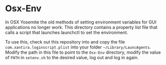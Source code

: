 Osx-Env
=======

In OSX Yosemite the old methods of setting environment variables for
GUI applications no longer work.  This directory contains a property
list file that calls a script that launches launchctl to set the
environment.

To use this, check out this repository into and copy the file
`com.xantira.loginscript.plist` into your folder
`~/Library/LauncAgents`.  Modify the path in this file to point to the
`Osx-Env` directory, modify the value of `PATH` in `setenv.sh` to the
desired value, log out and log in again.

